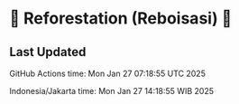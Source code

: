 
# 🌳 Reforestation (Reboisasi) 🌲

## Last Updated

GitHub Actions time: Mon Jan 27 07:18:55 UTC 2025

Indonesia/Jakarta time: Mon Jan 27 14:18:55 WIB 2025
